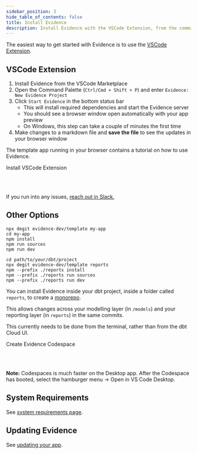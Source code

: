 ```yaml
---
sidebar_position: 3
hide_table_of_contents: false
title: Install Evidence
description: Install Evidence with the VSCode Extension, from the command line, alongside dbt, or using Codespaces.
---
```


<Alert status=success>

The easiest way to get started with Evidence is to use the [VSCode Extension](vscode:extension/Evidence.evidence-vscode).

</Alert>

## VSCode Extension

1. Install Evidence from the VSCode Marketplace
2. Open the Command Palette (`Ctrl/Cmd + Shift + P`) and enter `Evidence: New Evidence Project`
3. Click `Start Evidence` in the bottom status bar
   - This will install required dependencies and start the Evidence server
   - You should see a browser window open automatically with your app preview
   - On Windows, this step can take a couple of minutes the first time
4. Make changes to a markdown file and **save the file** to see the updates in your browser window


The template app running in your browser contains a tutorial on how to use Evidence.

<LinkButton url="https://marketplace.visualstudio.com/items?itemName=Evidence.evidence-vscode">Install VSCode Extension</LinkButton>

<br/>
<br/>

If you run into any issues, [reach out in Slack.](https://slack.evidence.dev)

## Other Options

<Tabs>

<Tab value="standalone" label="Command Line" default>

```shell
npx degit evidence-dev/template my-app
cd my-app
npm install
npm run sources
npm run dev
```

</Tab>

<Tab value="dbt" label="With dbt">

```shell
cd path/to/your/dbt/project
npx degit evidence-dev/template reports
npm --prefix ./reports install
npm --prefix ./reports run sources
npm --prefix ./reports run dev
```

You can install Evidence inside your dbt project, inside a folder called `reports`, to create a [monorepo](https://github.com/archiewood/analytics_monorepo).

This allows changes across your modelling layer (in `/models`) and your reporting layer (in `reports`) in the same commits.

This currently needs to be done from the terminal, rather than from the dbt Cloud UI.

</Tab>

<Tab value="codespaces" label="Codespaces">

<LinkButton url='https://github.com/codespaces/new?machine=standardLinux32gb&repo=399252557&ref=main&geo=UsEast'>
   Create Evidence Codespace
</LinkButton>



<br/><br/>

**Note:** Codespaces is much faster on the Desktop app. After the Codespace has booted, select the hamburger menu &rarr; Open in VS Code Desktop.

</Tab>
</Tabs>

## System Requirements

See [system requirements page](/guides/system-requirements).

## Updating Evidence

See [updating your app](/guides/updating-your-app).
